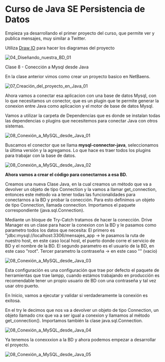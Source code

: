 # Curso de Java SE Persistencia de Datos

Empieza ya desarrollando el primer proyecto del curso, que permite ver y publica mensajes, muy similar a Twitter.

Utiliza [Draw IO](https://www.draw.io/) para hacer los diagramas del proyecto

![04_Diseñando_nuestra_BD_01](src/Curso_Java_Persistencia_Datos/04_Diseñando_nuestra_BD_01.png)


Clase 8 - Conección a Mysql desde Java

En la clase anterior vimos como crear un proyecto basico en NetBaens.

![07_Creación_del_proyecto_en_Java_01](src/Curso_Java_Persistencia_Datos/07_Creación_del_proyecto_en_Java_01.png)

Ahora vamos a conectar esa aplicacion con una base de datos Mysql, con lo que necesitamos un conector, que es un plugin que te permite generar la conexion entre Java como aplicacion
y el motor de base de datos Mysql.

Vamos a utilizar la carpeta de Dependencias que es donde se instalan todas las dependencias o plugins que necesitemos para conectar Java con otros sistemas.

![08_Conexión_a_MySQL_desde_Java_01](src/Curso_Java_Persistencia_Datos/08_Conexión_a_MySQL_desde_Java_01.png)

Buscamos el conector que se llama **mysql-connector-java**, seleccionamos la última versión y la agregamos.
Lo que hace es traer todos los plugins para trabajar con la base de datos.

![08_Conexión_a_MySQL_desde_Java_02](src/Curso_Java_Persistencia_Datos/08_Conexión_a_MySQL_desde_Java_02.png)

**Ahora vamos a crear el código para conectarnos a esa BD.**

Creamos una nueva Clase Java, en la cual creamos un método que va a devolver un objeto de tipo Connection y la vamos a llamar get_connection, entonces este método va a tener
todas las funcionalidades para conectarnos a la BD y probar la conección.
Para esto definimos un objeto de tipo Connection, llamada connection. Importamos el paquete correspondiente (java.sql.Connection).

Mediante un bloque de Try-Catch tratamos de hacer la conección.
Drive Manager es un clase para hacer la conexion con la BD y le pasamos como parametro todos los datos que necesita:
El primero es "jdbc:mysql://localhost:3306/mensajes_app -> le pasamos la ruta de nuestro host, en este caso local host, el puerto donde corre el servicio de BD y el nombre de la BD.
El segundo parametro es el usuario de la BD, en este caso "root".
Tercer parametro la contraseña -> en este caso "" (vacio)

![08_Conexión_a_MySQL_desde_Java_03](src/Curso_Java_Persistencia_Datos/08_Conexión_a_MySQL_desde_Java_03.png)

Esta configuración es una configuración que trae por defecto el paquete de herramientas que trae lampp, cuando estámos trabajando en producción es recomendable tener un propio usuario
de BD con una contraseña y tal vez usar otro puerto.

En Inicio, vamos a ejecutar y validar si verdaderamente la conexión es exitosa.

En el try le decimos que nos va a devolver un objeto de tipo Connection, un objeto llamado cnx que va a ser igual a conexion y llamamos al método get_connection().
Importamos también la clase java.sql.Connection.

![08_Conexión_a_MySQL_desde_Java_04](src/Curso_Java_Persistencia_Datos/08_Conexión_a_MySQL_desde_Java_04.png)

Ya tenemos la conexxxion a la BD y ahora podemos empezar a desarrollar el proyecto.

![08_Conexión_a_MySQL_desde_Java_05](src/Curso_Java_Persistencia_Datos/08_Conexión_a_MySQL_desde_Java_05.png)